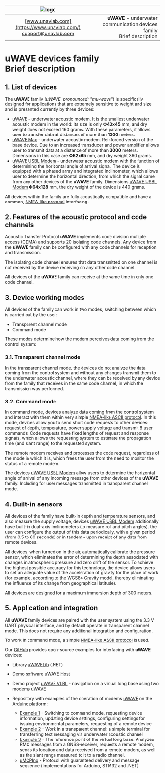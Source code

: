 | ![logo](https://ucnl.github.io/documentation/sm_logo.png) |  |
| :---: | ---: |
| [www.unavlab.com](https://www.unavlab.com/) <br/> [support@unavlab.com](mailto:support@unavlab.com) | **uWAVE** - underwater communication devices family <br/> Brief description |
  
# uWAVE devices family <br/> Brief description

<div style="page-break-after: always;"></div>

## 1. List of devices

The **uWAVE** family (_&mu;WAVE, pronounced: "mu-wave"_) is specifically designed for applications that are extremely sensitive to weight 
and size and is presented currently by three devices:

* [uWAVE](uWAVE_Specification_en.md) - underwater acoustic modem. It is the smallest underwater acoustic modem in the world: its size is 
only **Ф40х45** mm, and dry weight does not exceed 160 grams. With these parameters, it allows user to transfer data at distances of more 
than **1000** meters.
* [uWAVE Max](uWAVE_Max_Specification_en.md) - underwater acoustic modem. Reinforced version of the base device. Due to an increased
transducer and power amplifier allows user to transmit data at a distance of more than **3000** meters. Dimensions in this case are
**Ф62х65** mm, and dry weight 360 grams.
* [uWAVE USBL Modem](uWAVE_USBL_Modem_Specification_en.md) - underwater acoustic modem with the function of determining the horizontal 
angle of arrival signal. The device is equipped with a phased array and integrated inclinometer, which allows user to determine the 
horizontal direction, from which the signal came from any other devices of the **uWAVE** family. Dimensions [uWAVE USBL Modem](uWAVE_USBL_Modem_Specification_en.md)
**Ф64х128** mm, the dry weight of the device is 440 grams.

All devices within the family are fully acoustically compatible and have a common, [NMEA-like protocol](uWAVE_Protocol_Specification_en.md)
interfacing.

<div style="page-break-after: always;"></div>

## 2. Features of the acoustic protocol and code channels
Acoustic Transfer Protocol **uWAVE** implements code division multiple access (CDMA) and supports 20
isolating code channels. Any device from the **uWAVE** family can be configured with any code channels for reception and transmission.

The isolating code channel ensures that data transmitted on one channel is not received by the device receiving on any
other code channel.

All devices of the **uWAVE** family can receive at the same time in only one code channel.

<div style="page-break-after: always;"></div>

## 3. Device working modes
All devices of the family can work in two modes, switching between which is carried out by the user:
* Transparent channel mode
* Command mode

These modes determine how the modem perceives data coming from the control system:

### 3.1. Transparent channel mode
In the transparent channel mode, the devices do not analyze the data coming from the control system and without any changes transmit them 
to the underwater acoustic channel, where they can be received by any device from the family that receives in the same code channel,
in which the transmission was performed.

### 3.2. Command mode
In command mode, devices analyze data coming from the control system and interact with them within very simple 
[NMEA-like ASCII protocol](uWAVE_Protocol_Specification_en.md). In this mode, devices allow you to send short code requests to other 
devices: request of depth, temperature, power supply voltage and transmit 8 user commands.
Code requests have fixed lengths of request and response signals, which allows the requesting system to estimate the propagation time 
(and slant range) to the requested system.

The remote modem receives and processes the code request, regardless of the mode in which it is, which frees the user
from the need to monitor the status of a remote modem.

The devices [uWAVE USBL Modem](uWAVE_USBL_Modem_Specification_en.md) allow users to determine the horizontal angle of arrival of any
incoming message from other devices of the **uWAVE** family. Including for user messages transmitted in transparent channel mode.

<div style="page-break-after: always;"></div>

## 4. Built-in sensors
All devices of the family have built-in depth and temperature sensors, and also measure the supply voltage, devices
[uWAVE USBL Modem](uWAVE_USBL_Modem_Specification_en.md) additionally have built-in dual-axis inclinometers
(to measure roll and pitch angles). the user can configure the output of this data periodically, with a given
period (from 0.5 to 60 seconds) or in tandem - upon receipt of any data from remote devices.

All devices, when turned on in the air, automatically calibrate the pressure sensor, which eliminates the error of
determining the depth associated with changes in atmospheric pressure and zero drift of the sensor. To achieve the highest possible 
accuracy for this technology, the device allows users to set an adequate value of the acceleration of gravity for the place of work
(for example, according to the WGS84 Gravity model, thereby eliminating the influence of its change from geographical latitude).

All devices are designed for a maximum immersion depth of 300 meters.

<div style="page-break-after: always;"></div>

## 5. Application and integration
All **uWAVE** family devices are paired with the user system using the 3.3 V UART physical interface, and by default
operate in transparent channel mode. This does not require any additional integration and configuration.

To work in command mode, a simple [NMEA-like ASCII protocol](uWAVE_Protocol_Specification_en.md) is used.

Our [GitHub](https://github.com/ucnl) provides open-source examples for interfacing with **uWAVE** devices:
* Library [uWAVELib](https://github.com/ucnl/uWAVELib) (.NET)
* Demo software [uWAVE Host](https://github.com/ucnl/uWAVE_Host)
* Demo project [uWAVE VLBL](https://github.com/ucnl/uWAVE_VLBL) - navigation on a virtual long base using two modems [uWAVE](uWAVE_Specification_en.md)
* Repository with examples of the operation of modems [uWAVE](uWAVE_Specification_en.md) on the Arduino platform:
  * [Example 1](https://github.com/ucnl/uWAVE_Arduino/blob/master/uWAVE_Example_1.ino) - Switching to command mode,
  requesting device information, updating device settings, configuring settings for issuing environmental parameters, requesting of a remote device
  * [Example 2](https://github.com/ucnl/uWAVE_Arduino/blob/master/uWAVE_Example_2.ino) - Work in a transparent channel: a simple terminal for transferring
  text messaging via underwater acoustic channel
  * [Example 3](https://github.com/ucnl/uWAVE_Arduino/blob/master/uWAVE_Example_1.ino) - The reference point of the virtual long base. Analyzes
  RMC messages from a GNSS-receiver, requests a remote modem, sends its location and data received from a remote modem, as well as the slant range measured to it to a radio channel.
  * [uMCPIno](https://github.com/AlekUnderwater/uMCPIno) - Protocol with guaranteed delivery and message sequence (implementations for Arduino, STM32 and .NET)
  
  <div style="page-break-after: always;"></div>

  
  
